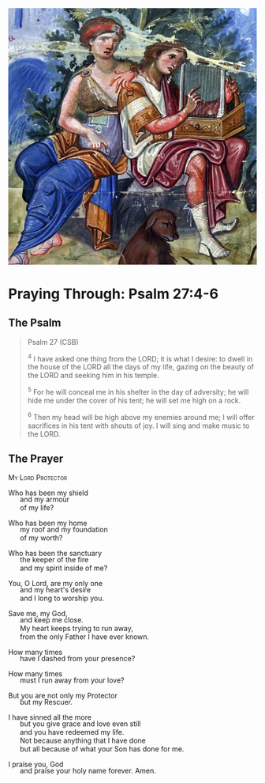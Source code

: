 <img class="intro-right" src="art-paris-psalter.jpg">

<style>
  li {list-style-type: none;}
  p + ul {
    margin-top: -18px;
}
</style>

# Praying Through: Psalm 27:4-6

## The Psalm

>Psalm 27 (CSB)    
>
><sup>4</sup> I have asked one thing from the LORD; it is what I desire: to dwell in the house of the LORD all the days of my life, gazing on the beauty of the LORD and seeking him in his temple. 
>
><sup>5</sup> For he will conceal me in his shelter in the day of adversity; he will hide me under the cover of his tent; he will set me high on a rock. 
>
><sup>6</sup> Then my head will be high above my enemies around me; I will offer sacrifices in his tent with shouts of joy. I will sing and make music to the LORD. 

## The Prayer

<div style="font-variant: small-caps;">My Lord Protector</div>

Who has been my shield
* and my armour
* of my life?

Who has been my home
* my roof and my foundation
* of my worth?

Who has been the sanctuary
* the keeper of the fire
* and my spirit inside of me?

You, O Lord, are my only one
* and my heart's desire
* and I long to worship you.

Save me, my God,
* and keep me close.
* My heart keeps trying to run away,
* from the only Father I have ever known.

How many times
* have I dashed from your presence?

How many times
* must I run away from your love?

But you are not only my Protector
* but my Rescuer.

I have sinned all the more
* but you give grace and love even still
* and you have redeemed my life.
* Not because anything that I have done
* but all because of what your Son has done for me.

I praise you, God
* and praise your holy name forever. Amen.
